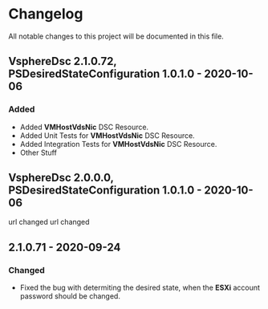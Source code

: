 

# Changelog
All notable changes to this project will be documented in this file.

## VsphereDsc 2.1.0.72, PSDesiredStateConfiguration 1.0.1.0 - 2020-10-06
### Added
- Added **VMHostVdsNic** DSC Resource.
- Added Unit Tests for **VMHostVdsNic** DSC Resource.
- Added Integration Tests for **VMHostVdsNic** DSC Resource.
- Other Stuff

## VsphereDsc 2.0.0.0, PSDesiredStateConfiguration 1.0.1.0 - 2020-10-06
url changed
url changed
## 2.1.0.71 - 2020-09-24
### Changed
- Fixed the bug with determiting the desired state, when the **ESXi** account password should be changed.
